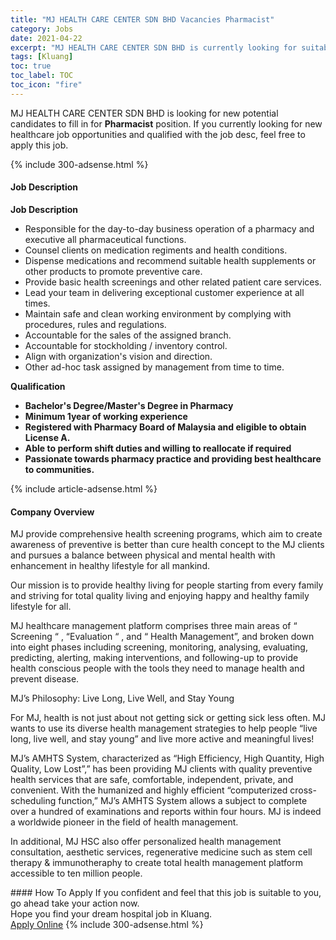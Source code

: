 ```yaml
---
title: "MJ HEALTH CARE CENTER SDN BHD Vacancies Pharmacist" 
category: Jobs 
date: 2021-04-22 
excerpt: "MJ HEALTH CARE CENTER SDN BHD is currently looking for suitable person to fill in the Pharmacist which positioned at Kluang" 
tags: [Kluang] 
toc: true 
toc_label: TOC 
toc_icon: "fire" 
--- 
```


<p>MJ HEALTH CARE CENTER SDN BHD is looking for new potential candidates to fill in for <b>Pharmacist</b> position. If you currently looking for new healthcare job opportunities and qualified with the job desc, feel free to apply this job.
</p>{% include 300-adsense.html %} 
<div><div><h4>Job Description</h4></div><div><div><span><div><p><strong>Job Description</strong></p><ul><li>Responsible for the day-to-day business operation of a pharmacy and executive all pharmaceutical functions.</li><li>Counsel clients on medication regiments and health conditions.</li><li>Dispense medications and recommend suitable health supplements or other products to promote preventive care.</li><li>Provide basic health screenings and other related patient care services.</li><li>Lead your team in delivering exceptional customer experience at all times.</li><li>Maintain safe and clean working environment by complying with procedures, rules and regulations.</li><li>Accountable for the sales of the assigned branch.</li><li>Accountable for stockholding / inventory control.</li><li>Align with organization's vision and direction.</li><li>Other ad-hoc task assigned by management from time to time.</li></ul><p><strong>Qualification</strong></p><ul><li><strong>Bachelor's Degree/Master's Degree in Pharmacy</strong></li><li><strong>Minimum 1year of working experience</strong></li><li><strong>Registered with Pharmacy Board of Malaysia and eligible to obtain License A.</strong></li><li><strong>Able to perform shift duties and willing to reallocate if required</strong></li><li><strong>Passionate towards pharmacy practice and providing best healthcare to communities.</strong></li></ul></div></span></div></div></div> 
{% include article-adsense.html %} 
<div><div><h4>Company Overview</h4></div><div><div><span><div><p>MJ provide comprehensive health screening programs, which aim to create awareness of preventive is better than cure health concept to the MJ clients and pursues a balance between physical and mental health with enhancement in healthy lifestyle for all mankind.</p><p>Our mission is to provide healthy living for people starting from every family and striving for total quality living and enjoying happy and healthy family lifestyle for all.</p><p>MJ healthcare&#160;management platform comprises three main areas of &#8220; Screening &#8220; , &#8220;Evaluation &#8220; , and &#8220; Health Management&#8221;, and broken down into eight phases including screening, monitoring, analysing, evaluating, predicting, alerting, making interventions, and following-up to provide health conscious people with the tools they need to manage health and prevent disease.</p><p>MJ&#8217;s Philosophy: Live Long, Live Well, and Stay Young</p><p>For MJ, health is not just about not getting sick or getting sick less often. MJ wants to use its diverse health management strategies to help people &#8220;live long, live well, and stay young&#8221; and live more active and meaningful lives!</p><p>MJ&#8217;s AMHTS System, characterized as &#8220;High Efficiency, High Quantity, High Quality, Low Lost&#8221;,&#8221; has been providing MJ clients with quality preventive health services that are safe, comfortable, independent, private, and convenient. With the humanized and highly efficient &#8220;computerized cross-scheduling function,&#8221; MJ&#8217;s AMHTS System allows a subject to complete over a hundred of examinations and reports within four hours. MJ is indeed a worldwide pioneer in the field of health management.</p><p>In additional, MJ HSC also offer personalized health management consultation, aesthetic services, regenerative medicine such as stem cell therapy &amp; immunotheraphy to create total health management platform accessible to ten million people.</p></div></span></div></div></div> 
#### How To Apply 
If you confident and feel that this job is suitable to you, go ahead take your action now. <br/> 
Hope you find your dream hospital job in Kluang. <br/> 
<a href="https://www.jobstreet.com.my/en/job/pharmacist-4545225?jobId=jobstreet-my-job-4545225" class="btn btn--warning" target="_blank" rel="nofollow noopenner">Apply Online</a> 
{% include 300-adsense.html %} 